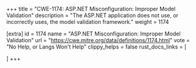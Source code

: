 +++
title = "CWE-1174: ASP.NET Misconfiguration: Improper Model Validation"
description	= "The ASP.NET application does not use, or incorrectly uses, the model validation framework."
weight = 1174

[extra]
id = 1174
name = "ASP.NET Misconfiguration: Improper Model Validation"
url = "https://cwe.mitre.org/data/definitions/1174.html"
vote = "No Help, or Langs Won't Help"
clippy_helps = false
rust_docs_links = [
	
]
+++

